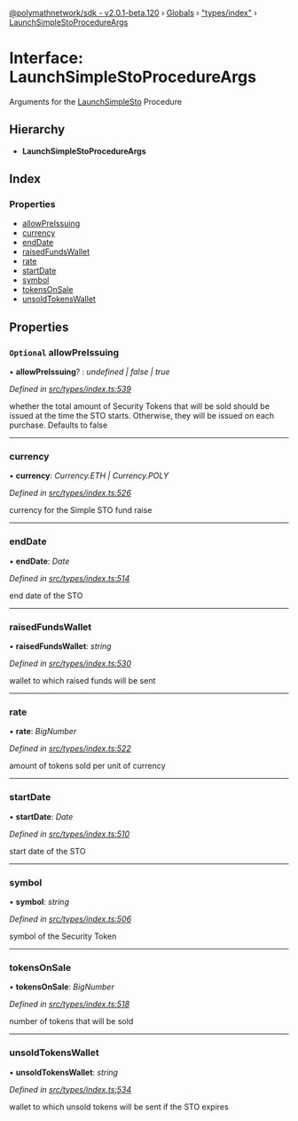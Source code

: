 [@polymathnetwork/sdk - v2.0.1-beta.120](../README.md) › [Globals](../globals.md) › ["types/index"](../modules/_types_index_.md) › [LaunchSimpleStoProcedureArgs](_types_index_.launchsimplestoprocedureargs.md)

# Interface: LaunchSimpleStoProcedureArgs

Arguments for the [LaunchSimpleSto](../enums/_types_index_.proceduretype.md#launchsimplesto) Procedure

## Hierarchy

- **LaunchSimpleStoProcedureArgs**

## Index

### Properties

- [allowPreIssuing](_types_index_.launchsimplestoprocedureargs.md#optional-allowpreissuing)
- [currency](_types_index_.launchsimplestoprocedureargs.md#currency)
- [endDate](_types_index_.launchsimplestoprocedureargs.md#enddate)
- [raisedFundsWallet](_types_index_.launchsimplestoprocedureargs.md#raisedfundswallet)
- [rate](_types_index_.launchsimplestoprocedureargs.md#rate)
- [startDate](_types_index_.launchsimplestoprocedureargs.md#startdate)
- [symbol](_types_index_.launchsimplestoprocedureargs.md#symbol)
- [tokensOnSale](_types_index_.launchsimplestoprocedureargs.md#tokensonsale)
- [unsoldTokensWallet](_types_index_.launchsimplestoprocedureargs.md#unsoldtokenswallet)

## Properties

### `Optional` allowPreIssuing

• **allowPreIssuing**? : _undefined | false | true_

_Defined in [src/types/index.ts:539](https://github.com/PolymathNetwork/polymath-sdk/blob/1da5bc5/src/types/index.ts#L539)_

whether the total amount of Security Tokens that will be sold should be issued at the time the STO starts.
Otherwise, they will be issued on each purchase. Defaults to false

---

### currency

• **currency**: _Currency.ETH | Currency.POLY_

_Defined in [src/types/index.ts:526](https://github.com/PolymathNetwork/polymath-sdk/blob/1da5bc5/src/types/index.ts#L526)_

currency for the Simple STO fund raise

---

### endDate

• **endDate**: _Date_

_Defined in [src/types/index.ts:514](https://github.com/PolymathNetwork/polymath-sdk/blob/1da5bc5/src/types/index.ts#L514)_

end date of the STO

---

### raisedFundsWallet

• **raisedFundsWallet**: _string_

_Defined in [src/types/index.ts:530](https://github.com/PolymathNetwork/polymath-sdk/blob/1da5bc5/src/types/index.ts#L530)_

wallet to which raised funds will be sent

---

### rate

• **rate**: _BigNumber_

_Defined in [src/types/index.ts:522](https://github.com/PolymathNetwork/polymath-sdk/blob/1da5bc5/src/types/index.ts#L522)_

amount of tokens sold per unit of currency

---

### startDate

• **startDate**: _Date_

_Defined in [src/types/index.ts:510](https://github.com/PolymathNetwork/polymath-sdk/blob/1da5bc5/src/types/index.ts#L510)_

start date of the STO

---

### symbol

• **symbol**: _string_

_Defined in [src/types/index.ts:506](https://github.com/PolymathNetwork/polymath-sdk/blob/1da5bc5/src/types/index.ts#L506)_

symbol of the Security Token

---

### tokensOnSale

• **tokensOnSale**: _BigNumber_

_Defined in [src/types/index.ts:518](https://github.com/PolymathNetwork/polymath-sdk/blob/1da5bc5/src/types/index.ts#L518)_

number of tokens that will be sold

---

### unsoldTokensWallet

• **unsoldTokensWallet**: _string_

_Defined in [src/types/index.ts:534](https://github.com/PolymathNetwork/polymath-sdk/blob/1da5bc5/src/types/index.ts#L534)_

wallet to which unsold tokens will be sent if the STO expires
